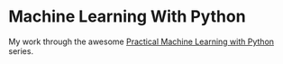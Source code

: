 # Machine Learning With Python

My work through the awesome [Practical Machine Learning with Python](https://pythonprogramming.net/machine-learning-tutorial-python-introduction/) series.
